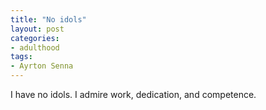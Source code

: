 ```yaml
---
title: "No idols"
layout: post
categories:
- adulthood
tags:
- Ayrton Senna
---
```


I have no idols. I admire work, dedication, and competence.